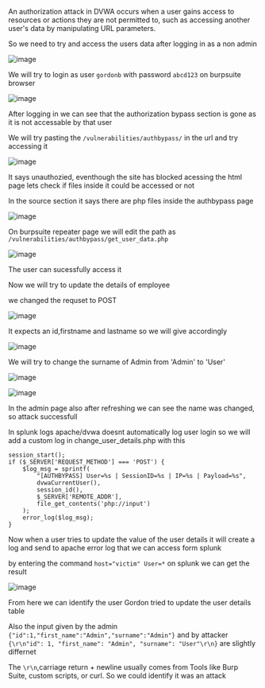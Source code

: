 An authorization attack in DVWA occurs when a user gains access to resources or actions they are not permitted to, such as accessing another user's data by manipulating URL parameters.

So we need to try and access the users data after logging in as a non admin

![image](https://github.com/user-attachments/assets/fc285046-c3cb-4891-95e7-3a43922f1dc7)

We will try to login as user `gordonb` with password `abcd123` on burpsuite browser

![image](https://github.com/user-attachments/assets/633b5498-e771-4c08-baff-135fded32c2a)

After logging in we can see that the authorization bypass section is gone as it is not accessable by that user 

We will try pasting the `/vulnerabilities/authbypass/` in the url and try accessing it 

![image](https://github.com/user-attachments/assets/0c234e63-ec25-40f6-ba76-23857364affe)

It says unauthozied, eventhough the site has blocked acessing the html page lets check if files inside it could be accessed or not

In the source section it says there are php files inside the authbypass page

![image](https://github.com/user-attachments/assets/caa08ac3-637d-4472-9a87-faa4efffd4c1)


On burpsuite repeater page we will edit the path as `/vulnerabilities/authbypass/get_user_data.php`

![image](https://github.com/user-attachments/assets/5d9015bc-7df3-4093-a855-289aea0c6be7)

The user can sucessfully access it

Now we will try to update the details of employee

we changed the requset to POST

![image](https://github.com/user-attachments/assets/882c0ae2-917b-4a0d-b47d-fb2dede6e787)

It expects an id,firstname and lastname so we will give accordingly

![image](https://github.com/user-attachments/assets/901628bd-0fff-4cba-befd-918d18f9b3ea)

We will try to change the surname of Admin from 'Admin' to 'User'

![image](https://github.com/user-attachments/assets/55e7f536-2e10-456f-9519-953a0e227192)

![image](https://github.com/user-attachments/assets/c8289595-ac3e-43fe-b30f-4e7c95fe7ee7)

In the admin page also after refreshing we can see the name was changed, so attack successfull

In splunk logs apache/dvwa doesnt automatically log user login so we will add a custom log in change_user_details.php with this

```
session_start(); 
if ($_SERVER['REQUEST_METHOD'] === 'POST') {
    $log_msg = sprintf(
        "[AUTHBYPASS] User=%s | SessionID=%s | IP=%s | Payload=%s",
        dvwaCurrentUser(),
        session_id(),
        $_SERVER['REMOTE_ADDR'],
        file_get_contents('php://input')
    );
    error_log($log_msg); 
}
```

Now when a user tries to update the value of the user details it will create a log and send to apache error log that we can access form splunk

by entering the command `host="victim" User=*` on splunk we can get the result

![image](https://github.com/user-attachments/assets/c9192fed-57d5-480f-8ab8-67cd3e75b7d9)


From here we can identify the user Gordon tried to update the user details table 

Also the input given by the admin `{"id":1,"first_name":"Admin","surname":"Admin"}` and by attacker `{\r\n"id": 1, "first_name": "Admin", "surname": "User"\r\n}` are slightly differnet

The `\r\n`,carriage return + newline usually comes from Tools like Burp Suite, custom scripts, or curl. So we could identify it was an attack
